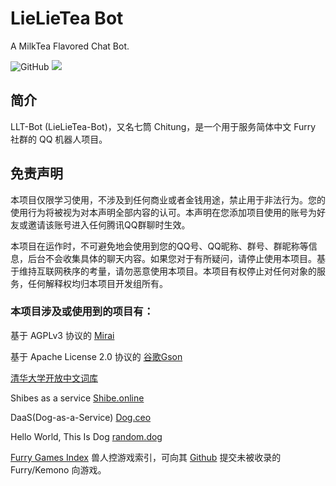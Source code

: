 # LieLieTea Bot
A MilkTea Flavored Chat Bot.

![GitHub](https://img.shields.io/github/license/yhluk/LLT-Bot)
![](https://img.shields.io/badge/version-dev-red)

##  简介
LLT-Bot (LieLieTea-Bot)，又名七筒 Chitung，是一个用于服务简体中文 Furry 社群的 QQ 机器人项目。

## 免责声明

本项目仅限学习使用，不涉及到任何商业或者金钱用途，禁止用于非法行为。您的使用行为将被视为对本声明全部内容的认可。本声明在您添加项目使用的账号为好友或邀请该账号进入任何腾讯QQ群聊时生效。

本项目在运作时，不可避免地会使用到您的QQ号、QQ昵称、群号、群昵称等信息，后台不会收集具体的聊天内容。如果您对于有所疑问，请停止使用本项目。基于维持互联网秩序的考量，请勿恶意使用本项目。本项目有权停止对任何对象的服务，任何解释权均归本项目开发组所有。

### 本项目涉及或使用到的项目有：

基于 AGPLv3 协议的 [Mirai](https://github.com/mamoe/mirai) 

基于 Apache License 2.0 协议的 [谷歌Gson](https://github.com/google/gson) 

[清华大学开放中文词库](http://thuocl.thunlp.org/) 

Shibes as a service [Shibe.online](Shibe.online)

DaaS(Dog-as-a-Service) [Dog.ceo](Dog.ceo)

Hello World, This Is Dog [random.dog](random.dog)

[Furry Games Index](https://furrygames.top) 兽人控游戏索引，可向其 [Github](https://github.com/FurryGamesIndex/games) 提交未被收录的 Furry/Kemono 向游戏。
